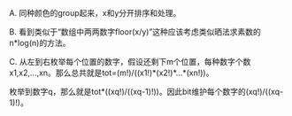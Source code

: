 A. 同种颜色的group起来，x和y分开排序和处理。

B. 看到类似于“数组中两两数字floor(x/y)”这种应该考虑类似晒法求素数的n\*log(n)的方法。

C. 从左到右枚举每个位置的数字，假设还剩下m个位置，每种数字个数x1,x2,...,xn。那么总共就是tot=(m!)/((x1!)\*(x2!)\*...\*(xn!))。

   枚举到数字q，那么就是tot\*((xq!)/((xq-1)!))。因此bit维护每个数字的(xq!)/((xq-1)!)。
